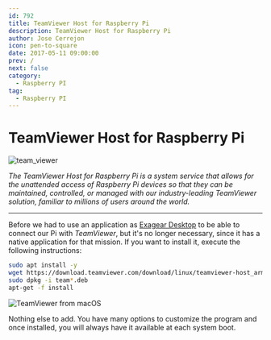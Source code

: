 ```yaml
---
id: 792
title: TeamViewer Host for Raspberry Pi
description: TeamViewer Host for Raspberry Pi
author: Jose Cerrejon
icon: pen-to-square
date: 2017-05-11 09:00:00
prev: /
next: false
category:
  - Raspberry PI
tag:
  - Raspberry PI
---
```


# TeamViewer Host for Raspberry Pi

![team_viewer](/images/2017/05/team_viewer.png)

*The TeamViewer Host for Raspberry Pi is a system service that allows for the unattended access of Raspberry Pi devices so that they can be maintained, controlled, or managed with our industry-leading TeamViewer solution, familiar to millions of users around the world.*

- - -
Before we had to use an application as [Exagear Desktop](https://eltechs.com/run-teamviewer-on-raspberry-pi/) to be able to connect our Pi with *TeamViewer*, but it's no longer necessary, since it has a native application for that mission. If you want to install it, execute the following instructions:

```bash
sudo apt install -y 
wget https://download.teamviewer.com/download/linux/teamviewer-host_armhf.deb
sudo dpkg -i team*.deb
apt-get -f install
```

![TeamViewer from macOS](/images/2017/05/team_viewer_remote.jpg "TeamViewer from macOS")

Nothing else to add. You have many options to customize the program and once installed, you will always have it available at each system boot.